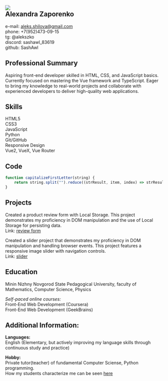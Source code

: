 ![](https://avatars.githubusercontent.com/u/98090080?s=400&u=0344c4acf88fbd9d2429ef1b8ba8cb0f2c354b75&v=4)  
**Alexandra Zaporenko**  
---------------------  
e-mail: aleks.shilova@gmail.com  
phone: +7(952)473-09-15  
tg: @alekszko  
discord: sashawl_83619  
github: SashAwl  

**Professional Summary**  
-----------------------
Aspiring front-end developer skilled in HTML, CSS, and JavaScript basics. Currently focused on mastering the Vue framework and TypeScript. Eager to bring my knowledge to real-world projects and collaborate with experienced developers to deliver high-quality web applications.  

**Skills**  
-----------------------
HTML5  
CSS3  
JavaScript  
Python  
Git/GitHub  
Responsive Design  
Vue2, VueX, Vue Router  

**Code**  
-----------------------
```JavaScript
function capitalizeFirstLetter(string) {
    return string.split("").reduce((strResult, item, index) => strResult + `${string[index - 1] === " " ? item.toUpperCase() : item}`, string[0].toUpperCase()); 
}
```  

**Projects**  
-----------------------
Created a product review form with Local Storage. This project demonstrates my proficiency in DOM manipulation and the use of Local Storage for persisting data.  
Link: [review form](https://github.com/SashAwl/javascript_basics/tree/promises_localStorage/promises_localStorage/hw)  

Created a slider project that demonstrates my proficiency in DOM manipulation and handling browser events. This project features a responsive image slider with navigation controls.  
Link: [slider](https://github.com/SashAwl/javascript_basics/tree/browser_event)  

**Education**  
-----------------------
Minin Nizhny Novgorod State Pedagogical University, faculty of Mathematics, Computer Science, Physics  

*Self-paced online courses:*  
    Front-End Web Development (Coursera)  
    Front-End Web Development (GeekBrains)  

**Additional Information:**  
-----------------------

**Languages:**  
English (Elementary, but actively improving my language skills through continuous study and practice)  

**Hobby:**  
Private tutor(teacher) of fundamental Computer Sciense, Python programming.  
How my students characterize me can be seen [here](https://profi.ru/profile/ZaporenkoAS)  

